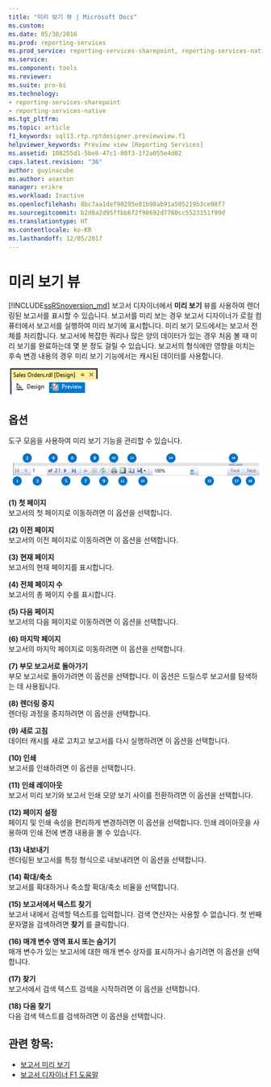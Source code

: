 ```yaml
---
title: "미리 보기 뷰 | Microsoft Docs"
ms.custom: 
ms.date: 05/30/2016
ms.prod: reporting-services
ms.prod_service: reporting-services-sharepoint, reporting-services-native
ms.service: 
ms.component: tools
ms.reviewer: 
ms.suite: pro-bi
ms.technology:
- reporting-services-sharepoint
- reporting-services-native
ms.tgt_pltfrm: 
ms.topic: article
f1_keywords: sql13.rtp.rptdesigner.previewview.f1
helpviewer_keywords: Preview view [Reporting Services]
ms.assetid: 108255d1-5be8-47c1-80f3-1f2a055e4d02
caps.latest.revision: "36"
author: guyinacube
ms.author: asaxton
manager: erikre
ms.workload: Inactive
ms.openlocfilehash: 8bc7aa1def90295e81b98ab91a505219b3ce08f7
ms.sourcegitcommit: b2d8a2d95ffbb6f2f98692d7760cc5523151f99d
ms.translationtype: HT
ms.contentlocale: ko-KR
ms.lasthandoff: 12/05/2017
---
```

# <a name="preview-view"></a>미리 보기 뷰
[!INCLUDE[ssRSnoversion_md](../../includes/ssrsnoversion-md.md)] 보고서 디자이너에서 **미리 보기** 뷰를 사용하여 렌더링된 보고서를 표시할 수 있습니다. 보고서를 미리 보는 경우 보고서 디자이너가 로컬 컴퓨터에서 보고서를 실행하여 미리 보기에 표시합니다. 미리 보기 모드에서는 보고서 전체를 처리합니다. 보고서에 복잡한 쿼리나 많은 양의 데이터가 있는 경우 처음 볼 때 미리 보기를 완료하는데 몇 분 정도 걸릴 수 있습니다. 보고서의 형식에만 영향을 미치는 후속 변경 내용의 경우 미리 보기 기능에서는 캐시된 데이터를 사용합니다.

  ![ssrs_ssdt_preview](../../reporting-services/media/ssrs-ssdt-preview.png)  
## <a name="options"></a>옵션  
 도구 모음을 사용하여 미리 보기 기능을 관리할 수 있습니다.  

![ssrs_ssdt_viewer_toolbar](../../reporting-services/tools/media/ssrs-ssdt-viewer-toolbar.png)

 **(1) 첫 페이지**  
 보고서의 첫 페이지로 이동하려면 이 옵션을 선택합니다.  
  
 **(2) 이전 페이지**  
 보고서의 이전 페이지로 이동하려면 이 옵션을 선택합니다.  
  
 **(3) 현재 페이지**  
 보고서의 현재 페이지를 표시합니다.  
  
 **(4) 전체 페이지 수**  
 보고서의 총 페이지 수를 표시합니다.  
  
 **(5) 다음 페이지**  
 보고서의 다음 페이지로 이동하려면 이 옵션을 선택합니다.  
  
 **(6) 마지막 페이지**  
 보고서의 마지막 페이지로 이동하려면 이 옵션을 선택합니다.  
  
 **(7) 부모 보고서로 돌아가기**  
 부모 보고서로 돌아가려면 이 옵션을 선택합니다. 이 옵션은 드릴스루 보고서를 탐색하는 데 사용됩니다.  
  
 **(8) 렌더링 중지**  
 렌더링 과정을 중지하려면 이 옵션을 선택합니다.  
  
 **(9) 새로 고침**  
 데이터 캐시를 새로 고치고 보고서를 다시 실행하려면 이 옵션을 선택합니다.  
  
 **(10) 인쇄**  
 보고서를 인쇄하려면 이 옵션을 선택합니다.  
  
 **(11) 인쇄 레이아웃**  
 보고서 미리 보기와 보고서 인쇄 모양 보기 사이를 전환하려면 이 옵션을 선택합니다.  
  
 **(12) 페이지 설정**  
 페이지 및 인쇄 속성을 편리하게 변경하려면 이 옵션을 선택합니다. 인쇄 레이아웃을 사용하여 인쇄 전에 변경 내용을 볼 수 있습니다.  
  
 **(13) 내보내기**  
 렌더링된 보고서를 특정 형식으로 내보내려면 이 옵션을 선택합니다.  
  
 **(14) 확대/축소**  
 보고서를 확대하거나 축소할 확대/축소 비율을 선택합니다.  
  
 **(15) 보고서에서 텍스트 찾기**  
 보고서 내에서 검색할 텍스트를 입력합니다. 검색 연산자는 사용할 수 없습니다. 첫 번째 문자열을 검색하려면 **찾기** 를 클릭합니다.  

 **(16) 매개 변수 영역 표시 또는 숨기기**  
 매개 변수가 있는 보고서에 대한 매개 변수 상자를 표시하거나 숨기려면 이 옵션을 선택합니다.
 
 **(17) 찾기**  
 보고서에서 검색 텍스트 검색을 시작하려면 이 옵션을 선택합니다.  
  
 **(18) 다음 찾기**  
 다음 검색 텍스트를 검색하려면 이 옵션을 선택합니다.  
  
## <a name="see-also"></a>관련 항목:  
+ [보고서 미리 보기](../../reporting-services/reports/previewing-reports.md)
+ [보고서 디자이너 F1 도움말](../../reporting-services/tools/report-designer-f1-help.md)  
  
  
